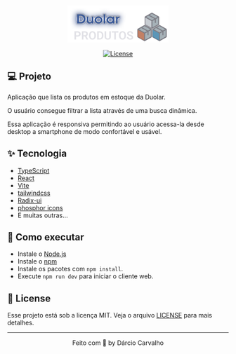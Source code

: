 <p align="center">
  <img alt="Duolar Estoque" src=".github/logo.png" />
</p>

<p align="center">
  <a href="LICENSE"><img  src="https://img.shields.io/static/v1?label=License&message=MIT&color=F7DD43&labelColor=202024" alt="License"></a>
</p>

## 💻 Projeto

Aplicação que lista os produtos em estoque da Duolar. 

O usuário consegue filtrar a lista através de uma busca dinâmica.

Essa aplicação é responsiva permitindo ao usuário acessa-la desde desktop a smartphone de modo confortável e usável.

## ✨ Tecnologia

- [TypeScript](https://www.typescriptlang.org/)
- [React](https://reactjs.org/)
- [Vite](https://vitejs.dev/)
- [tailwindcss](https://tailwindcss.com/)
- [Radix-ui](https://www.radix-ui.com/)
- [phosphor icons](https://phosphoricons.com/)
- E muitas outras…

## 🚀 Como executar

- Instale o [Node.js](https://nodejs.dev/)
- Instale o [npm](https://www.npmjs.com/package/npm)
- Instale os pacotes com `npm install`.
- Execute `npm run dev` para iniciar o cliente web.


## 📝 License

Esse projeto está sob a licença MIT. Veja o arquivo [LICENSE](LICENSE) para mais detalhes.

---

<p align="center">
  Feito com 💙 by Dárcio Carvalho
</p>

